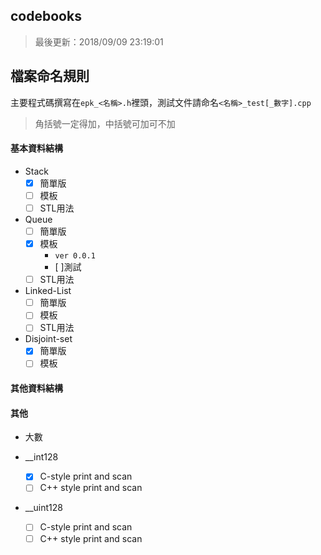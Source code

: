 ## codebooks

> 最後更新：2018/09/09 23:19:01

## 檔案命名規則

主要程式碼撰寫在`epk_<名稱>.h`裡頭，測試文件請命名`<名稱>_test[_數字].cpp`

> 角括號一定得加，中括號可加可不加

#### 基本資料結構

* Stack
	* [x] 簡單版
	* [ ] 模板
	* [ ] STL用法
* Queue
	* [ ] 簡單版
	* [x] 模板
		* `ver 0.0.1`
		* [ ]測試
	* [ ] STL用法
* Linked-List
	* [ ] 簡單版
	* [ ] 模板
	* [ ] STL用法

* Disjoint-set
	* [x] 簡單版
	* [ ] 模板

#### 其他資料結構

#### 其他

* 大數

* __int128
	* [x] C-style print and scan
	* [ ] C++ style print and scan
* __uint128
	* [ ] C-style print and scan
	* [ ] C++ style print and scan